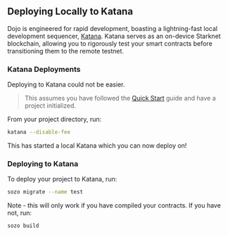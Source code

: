 ## Deploying Locally to Katana

Dojo is engineered for rapid development, boasting a lightning-fast local development sequencer, [Katana](../toolchain/katana/overview.md). Katana serves as an on-device Starknet blockchain, allowing you to rigorously test your smart contracts before transitioning them to the remote testnet.

### Katana Deployments

Deploying to Katana could not be easier.

> This assumes you have followed the [Quick Start](../getting-started/quick-start.md) guide and have a project initialized.

From your project directory, run:

```bash
katana --disable-fee
```

This has started a local Katana which you can now deploy on!

### Deploying to Katana

To deploy your project to Katana, run:

```bash
sozo migrate --name test
```

Note - this will only work if you have compiled your contracts. If you have not, run:

```bash
sozo build
```

